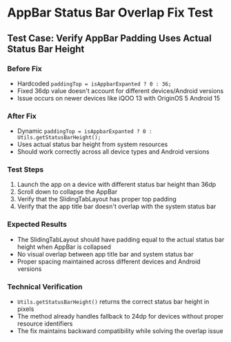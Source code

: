 # AppBar Status Bar Overlap Fix Test

## Test Case: Verify AppBar Padding Uses Actual Status Bar Height

### Before Fix
- Hardcoded `paddingTop = isAppbarExpanted ? 0 : 36;`
- Fixed 36dp value doesn't account for different devices/Android versions
- Issue occurs on newer devices like iQOO 13 with OriginOS 5 Android 15

### After Fix
- Dynamic `paddingTop = isAppbarExpanted ? 0 : Utils.getStatusBarHeight();`
- Uses actual status bar height from system resources
- Should work correctly across all device types and Android versions

### Test Steps
1. Launch the app on a device with different status bar height than 36dp
2. Scroll down to collapse the AppBar
3. Verify that the SlidingTabLayout has proper top padding
4. Verify that the app title bar doesn't overlap with the system status bar

### Expected Results
- The SlidingTabLayout should have padding equal to the actual status bar height when AppBar is collapsed
- No visual overlap between app title bar and system status bar
- Proper spacing maintained across different devices and Android versions

### Technical Verification
- `Utils.getStatusBarHeight()` returns the correct status bar height in pixels
- The method already handles fallback to 24dp for devices without proper resource identifiers
- The fix maintains backward compatibility while solving the overlap issue